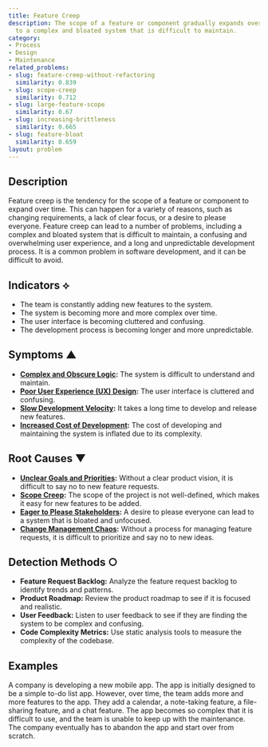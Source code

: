 ```yaml
---
title: Feature Creep
description: The scope of a feature or component gradually expands over time, leading
  to a complex and bloated system that is difficult to maintain.
category:
- Process
- Design
- Maintenance
related_problems:
- slug: feature-creep-without-refactoring
  similarity: 0.839
- slug: scope-creep
  similarity: 0.712
- slug: large-feature-scope
  similarity: 0.67
- slug: increasing-brittleness
  similarity: 0.665
- slug: feature-bloat
  similarity: 0.659
layout: problem
---
```


## Description
Feature creep is the tendency for the scope of a feature or component to expand over time. This can happen for a variety of reasons, such as changing requirements, a lack of clear focus, or a desire to please everyone. Feature creep can lead to a number of problems, including a complex and bloated system that is difficult to maintain, a confusing and overwhelming user experience, and a long and unpredictable development process. It is a common problem in software development, and it can be difficult to avoid.

## Indicators ⟡
- The team is constantly adding new features to the system.
- The system is becoming more and more complex over time.
- The user interface is becoming cluttered and confusing.
- The development process is becoming longer and more unpredictable.

## Symptoms ▲
- **[Complex and Obscure Logic](complex-and-obscure-logic.md):** The system is difficult to understand and maintain.
- **[Poor User Experience (UX) Design](poor-user-experience-ux-design.md):** The user interface is cluttered and confusing.
- **[Slow Development Velocity](slow-development-velocity.md):** It takes a long time to develop and release new features.
- **[Increased Cost of Development](increased-cost-of-development.md):** The cost of developing and maintaining the system is inflated due to its complexity.

## Root Causes ▼
- **[Unclear Goals and Priorities](unclear-goals-and-priorities.md):** Without a clear product vision, it is difficult to say no to new feature requests.
- **[Scope Creep](scope-creep.md):** The scope of the project is not well-defined, which makes it easy for new features to be added.
- **[Eager to Please Stakeholders](eager-to-please-stakeholders.md):** A desire to please everyone can lead to a system that is bloated and unfocused.
- **[Change Management Chaos](change-management-chaos.md):** Without a process for managing feature requests, it is difficult to prioritize and say no to new ideas.

## Detection Methods ○
- **Feature Request Backlog:** Analyze the feature request backlog to identify trends and patterns.
- **Product Roadmap:** Review the product roadmap to see if it is focused and realistic.
- **User Feedback:** Listen to user feedback to see if they are finding the system to be complex and confusing.
- **Code Complexity Metrics:** Use static analysis tools to measure the complexity of the codebase.

## Examples
A company is developing a new mobile app. The app is initially designed to be a simple to-do list app. However, over time, the team adds more and more features to the app. They add a calendar, a note-taking feature, a file-sharing feature, and a chat feature. The app becomes so complex that it is difficult to use, and the team is unable to keep up with the maintenance. The company eventually has to abandon the app and start over from scratch.
